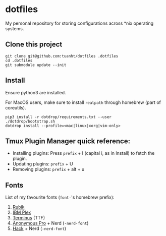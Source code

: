 # dotfiles

My personal repository for storing configurations across *nix operating systems.

## Clone this project

```shell
git clone git@github.com:tuanht/dotfiles .dotfiles
cd .dotfiles
git submodule update --init
```

## Install

Ensure python3 are installed.

For MacOS users, make sure to install `realpath` through homebrew (part of coreutils).

```shell
pip3 install -r dotdrop/requirements.txt --user
./dotdrop/bootstrap.sh
dotdrop install --profile=<mac|linux|xorg|vim-only>
```

## Tmux Plugin Manager quick reference:

- Installing plugins: Press `prefix` + I (capital i, as in Install) to fetch the plugin.
- Updating plugins: `prefix` + U
- Removing plugins: `prefix` + alt + u

## Fonts

List of my favourite fonts (`font-`'s homebrew prefix):

1. [Rubik](https://www.fontsquirrel.com/fonts/rubik)
2. [IBM Plex](https://www.ibm.com/plex/)
3. [Terminus](https://files.ax86.net/terminus-ttf/) (TTF)
4. [Anonymous Pro](https://www.marksimonson.com/fonts/view/anonymous-pro) + Nerd (`-nerd-font`)
5. [Hack](https://sourcefoundry.org/hack/) + Nerd (`-nerd-font`)


